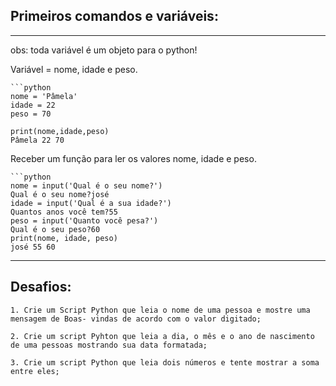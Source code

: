 ## Primeiros comandos e variáveis:
____

  obs: toda variável é um objeto para o python!
    
  Variável = nome, idade e peso.
    
    ```python
    nome = 'Pâmela'
    idade = 22
    peso = 70
    
    print(nome,idade,peso)
    Pâmela 22 70
    
  Receber um função para ler os valores nome, idade e peso.
    
    ```python
    nome = input('Qual é o seu nome?')
    Qual é o seu nome?josé
    idade = input('Qual é a sua idade?')
    Quantos anos você tem?55
    peso = input('Quanto você pesa?')
    Qual é o seu peso?60
    print(nome, idade, peso)
    josé 55 60
    
____
## Desafios:
    1. Crie um Script Python que leia o nome de uma pessoa e mostre uma mensagem de Boas- vindas de acordo com o valor digitado;
    
    2. Crie um script Pyhton que leia a dia, o mês e o ano de nascimento de uma pessoas mostrando sua data formatada;
        
    3. Crie um script Python que leia dois números e tente mostrar a soma entre eles;
        
